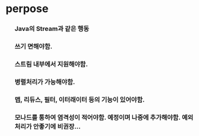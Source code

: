 # perpose

<ol><h3>
Java의 Stream과 같은 행동
</h3></ol>
<ol><h3>
쓰기 면해야함.
</h3></ol>
<ol><h3>
스트림 내부에서 지원해야함.
</h3></ol>
<ol><h3>
병렬처리가 가능해야함.
</h3></ol>
<ol><h3>
맵, 리듀스, 필터, 이터래이터 등의 기능이 있어야함.
<h3></ol>
<ol><h3>
모나드를 통하여 염격성이 적어야함. 예정이며 나중에 추가해야함. 예외처리가 안좋기에 비권장...
<h3></ol>


